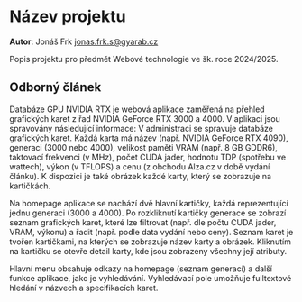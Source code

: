 # Název projektu
**Autor**: Jonáš Frk jonas.frk.s@gyarab.cz

Popis projektu pro předmět Webové technologie ve šk. roce 2024/2025.

## Odborný článek

Databáze GPU NVIDIA RTX je webová aplikace zaměřená na přehled grafických karet z řad NVIDIA GeForce RTX 3000 a 4000. V aplikaci jsou spravovány následující informace:
V administraci se spravuje databáze grafických karet. Každá karta má název (např. NVIDIA GeForce RTX 4090), generaci (3000 nebo 4000), velikost paměti VRAM (např. 8 GB GDDR6), taktovací frekvenci (v MHz), počet CUDA jader, hodnotu TDP (spotřebu ve wattech), výkon (v TFLOPS) a cenu (z obchodu Alza.cz v době vydání článku). K dispozici je také obrázek každé karty, který se zobrazuje na kartičkách.

Na homepage aplikace se nachází dvě hlavní kartičky, každá reprezentující jednu generaci (3000 a 4000). Po rozkliknutí kartičky generace se zobrazí seznam grafických karet, které lze filtrovat (např. dle počtu CUDA jader, VRAM, výkonu) a řadit (např. podle data vydání nebo ceny). Seznam karet je tvořen kartičkami, na kterých se zobrazuje název karty a obrázek. Kliknutím na kartičku se otevře detail karty, kde jsou zobrazeny všechny její atributy.

Hlavní menu obsahuje odkazy na homepage (seznam generací) a další funkce aplikace, jako je vyhledávání. Vyhledávací pole umožňuje fulltextové hledání v názvech a specifikacích karet.




